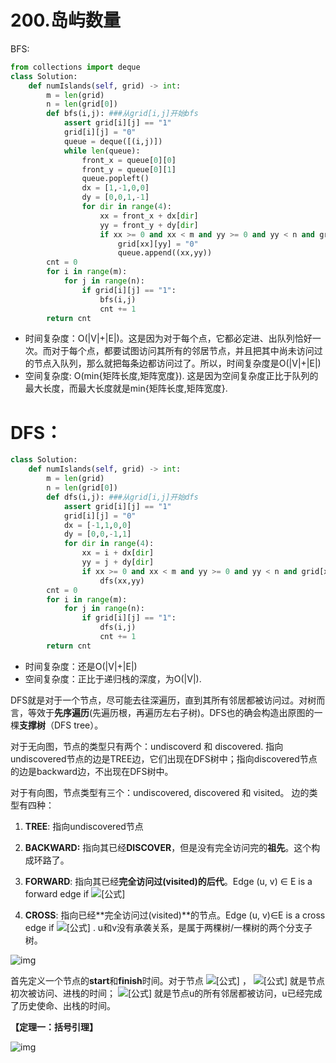 # 200.岛屿数量

BFS:

```python
from collections import deque
class Solution:
    def numIslands(self, grid) -> int:
        m = len(grid)
        n = len(grid[0])
        def bfs(i,j): ###从grid[i,j]开始bfs
            assert grid[i][j] == "1"
            grid[i][j] = "0"
            queue = deque([(i,j)])
            while len(queue):
                front_x = queue[0][0]
                front_y = queue[0][1]
                queue.popleft()
                dx = [1,-1,0,0]
                dy = [0,0,1,-1]
                for dir in range(4):
                    xx = front_x + dx[dir]
                    yy = front_y + dy[dir]
                    if xx >= 0 and xx < m and yy >= 0 and yy < n and grid[xx][yy] == "1":
                        grid[xx][yy] = "0"
                        queue.append((xx,yy))
        cnt = 0
        for i in range(m):
            for j in range(n):
                if grid[i][j] == "1":
                    bfs(i,j)
                    cnt += 1
        return cnt
```


- 时间复杂度：O(|V|+|E|)。这是因为对于每个点，它都必定进、出队列恰好一次。而对于每个点，都要试图访问其所有的邻居节点，并且把其中尚未访问过的节点入队列，那么就把每条边都访问过了。所以，时间复杂度是O(|V|+|E|)
- 空间复杂度: O(min{矩阵长度,矩阵宽度}). 这是因为空间复杂度正比于队列的最大长度，而最大长度就是min{矩阵长度,矩阵宽度}. 



# DFS：

```python
class Solution:
    def numIslands(self, grid) -> int:
        m = len(grid)
        n = len(grid[0])
        def dfs(i,j): ###从grid[i,j]开始dfs
            assert grid[i][j] == "1"
            grid[i][j] = "0"
            dx = [-1,1,0,0]
            dy = [0,0,-1,1]
            for dir in range(4):
                xx = i + dx[dir]
                yy = j + dy[dir]
                if xx >= 0 and xx < m and yy >= 0 and yy < n and grid[xx][yy] == "1":
                    dfs(xx,yy)
        cnt = 0
        for i in range(m):
            for j in range(n):
                if grid[i][j] == "1":
                    dfs(i,j)
                    cnt += 1
        return cnt                   
```

- 时间复杂度：还是O(|V|+|E|)
- 空间复杂度：正比于递归栈的深度，为O(|V|). 



DFS就是对于一个节点，尽可能去往深遍历，直到其所有邻居都被访问过。对树而言，等效于**先序遍历**(先遍历根，再遍历左右子树)。DFS也的确会构造出原图的一棵**支撑树**（DFS tree）。

对于无向图，节点的类型只有两个：undiscoverd 和 discovered. 指向undiscovered节点的边是TREE边，它们出现在DFS树中；指向discovered节点的边是backward边，不出现在DFS树中。

对于有向图，节点类型有三个：undiscovered, discovered 和 visited。 边的类型有四种：

1. **TREE**: 指向undiscovered节点
2. **BACKWARD:** 指向其已经**DISCOVER**，但是没有完全访问完的**祖先**。这个构成环路了。

3. **FORWARD**: 指向其已经**完全访问过(visited)**的**后代**。Edge (u, v) ∈ E is a forward edge if ![[公式]](https://www.zhihu.com/equation?tex=start%28u%29%3C+start%28v%29%3C+f+inish%28v%29%3C+f+inish%28u%29)

4. **CROSS**: 指向已经**完全访问过(visited)**的节点。Edge (u, v)∈E is a cross edge if ![[公式]](https://www.zhihu.com/equation?tex=start%28v%29%3C+f+inish%28v%29%3C+start%28u%29%3C+f+inish%28u%29) . u和v没有承袭关系，是属于两棵树/一棵树的两个分支子树。

![img](https://pic1.zhimg.com/80/v2-1a16f90d6c8bafa149f95988e52fb418_1440w.jpg)

首先定义一个节点的**start**和**finish**时间。对于节点 ![[公式]](https://www.zhihu.com/equation?tex=u) ， ![[公式]](https://www.zhihu.com/equation?tex=start%28u%29) 就是节点初次被访问、进栈的时间； ![[公式]](https://www.zhihu.com/equation?tex=finish%28u%29) 就是节点u的所有邻居都被访问，u已经完成了历史使命、出栈的时间。

**【定理一：括号引理】**

![img](https://pic2.zhimg.com/80/v2-2162383d7c60bca59d0a1d349976b305_1440w.jpg)

